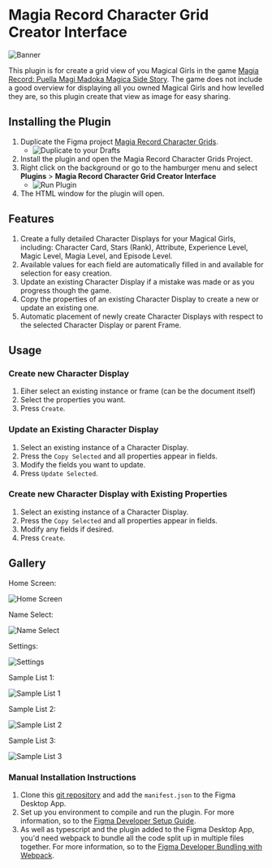 # Magia Record Character Grid Creator Interface

![Banner](https://raw.githubusercontent.com/Leochan6/figma-magireco/master/readme/Banner.png)

This plugin is for create a grid view of you Magical Girls in the game [Magia Record: Puella Magi Madoka Magica Side Story](https://magiarecord-en.com/). The game does not include a good overview for displaying all you owned Magical Girls and how levelled they are, so this plugin create that view as image for easy sharing.

## Installing the Plugin
1. Duplicate the Figma project [Magia Record Character Grids](https://www.figma.com/file/jcgWY0YGzPbAwBp47LV3oL/Magia-Record-Character-Grids). 
   - ![Duplicate to your Drafts](https://raw.githubusercontent.com/Leochan6/figma-magireco/master/readme/DuplicateToDrafts.png)
2. Install the plugin and open the Magia Record Character Grids Project.
3. Right click on the background or go to the hamburger menu and select **Plugins** > **Magia Record Character Grid Creator Interface**
   - ![Run Plugin](https://raw.githubusercontent.com/Leochan6/figma-magireco/master/readme/RunPlugin.png)
4. The HTML window for the plugin will open.

## Features
1. Create a fully detailed Character Displays for your Magical Girls, including: Character Card, Stars (Rank), Attribute, Experience Level, Magic Level, Magia Level, and Episode Level.
2. Available values for each field are automatically filled in and available for selection for easy creation.
3. Update an existing Character Display if a mistake was made or as you progress though the game.
4. Copy the properties of an existing Character Display to create a new or update an existing one.
5. Automatic placement of newly create Character Displays with respect to the selected Character Display or parent Frame.

## Usage

### Create new Character Display
1. Eiher select an existing instance or frame (can be the document itself)
2. Select the properties you want.
3. Press `Create`.

### Update an Existing Character Display
1. Select an existing instance of a Character Display.
2. Press the `Copy Selected` and all properties appear in fields.
3. Modify the fields you want to update.
3. Press `Update Selected`. 

### Create new Character Display with Existing Properties
1. Select an existing instance of a Character Display.
2. Press the `Copy Selected` and all properties appear in fields.
3. Modify any fields if desired.
4. Press `Create`.

## Gallery
Home Screen:

![Home Screen](https://raw.githubusercontent.com/Leochan6/figma-magireco/master/readme/Home.png)

Name Select:

![Name Select](https://raw.githubusercontent.com/Leochan6/figma-magireco/master/readme/SelectName.png)

Settings:

![Settings](https://raw.githubusercontent.com/Leochan6/figma-magireco/master/readme/Settings.png)

Sample List 1:

![Sample List 1](https://raw.githubusercontent.com/Leochan6/figma-magireco/master/readme/SampleList1.png)

Sample List 2:

![Sample List 2](https://raw.githubusercontent.com/Leochan6/figma-magireco/master/readme/SampleList2.png)

Sample List 3:

![Sample List 3](https://raw.githubusercontent.com/Leochan6/figma-magireco/master/readme/SampleList3.png)


### Manual Installation Instructions

1. Clone this [git repository](https://github.com/Leochan6/figma-magireco) and add the `manifest.json` to the Figma Desktop App.
2. Set up you environment to compile and run the plugin. For more information, so to the [Figma Developer Setup Guide](https://www.figma.com/plugin-docs/setup/).
3. As well as typescript and the plugin added to the Figma Desktop App, you'd need webpack to bundle all the code split up in multiple files together. For more information, so to the [Figma Developer Bundling with Webpack](https://www.figma.com/plugin-docs/bundling-webpack/).